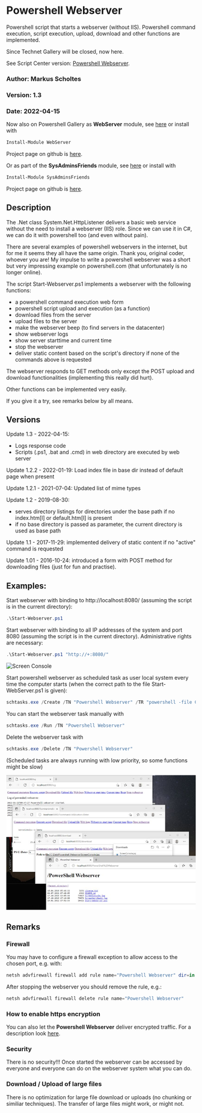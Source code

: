 # Powershell Webserver
Powershell script that starts a webserver (without IIS). Powershell command execution, script execution, upload, download and other functions are implemented.

Since Technet Gallery will be closed, now here.

See Script Center version: [Powershell Webserver](https://gallery.technet.microsoft.com/Powershell-Webserver-74dcf466).

### Author: Markus Scholtes

### Version: 1.3

### Date: 2022-04-15

Now also on Powershell Gallery as **WebServer** module, see [here](https://www.powershellgallery.com/packages/WebServer/) or install with
```powershell
Install-Module WebServer
```

Project page on github is [here](https://github.com/MScholtes/WebServer).

Or as part of the **SysAdminsFriends** module, see [here](https://www.powershellgallery.com/packages/SysAdminsFriends/) or install with
```powershell
Install-Module SysAdminsFriends
```

Project page on github is [here](https://github.com/MScholtes/SysAdminsFriends).

## Description

The .Net class System.Net.HttpListener delivers a basic web service without the need to install a webserver (IIS) role. Since we can use it in C#, we can do it with powershell too (and even without pain).

There are several examples of powershell webservers in the internet, but for me it seems they all have the same origin. Thank you, original coder, whoever you are! My impulse to write a powershell webserver was a short but very impressing example on powershell.com (that unfortunately is no longer online).

The script Start-Webserver.ps1 implements a webserver with the following functions:
* a powershell command execution web form
* powershell script upload and execution (as a function)
* download files from the server
* upload files to the server
* make the webserver beep (to find servers in the datacenter)
* show webserver logs
* show server starttime and current time
* stop the webserver
* deliver static content based on the script's directory if none of the commands above is requested

The webserver responds to GET methods only except the POST upload and download functionalities (implementing this really did hurt).

Other functions can be implemented very easily.

If you give it a try, see remarks below by all means.

## Versions
Update 1.3 - 2022-04-15:
* Logs response code
* Scripts (.ps1, .bat and .cmd) in web directory are executed by web server

Update 1.2.2 - 2022-01-19: Load index file in base dir instead of default page when present

Update 1.2.1 - 2021-07-04: Updated list of mime types

Update 1.2 - 2019-08-30:
* serves directory listings for directories under the base path if no index.htm[l] or default.htm[l] is present
* if no base directory is passed as parameter, the current directory is used as base path

Update 1.1 - 2017-11-29: implemented delivery of static content if no "active" command is requested

Update 1.01 - 2016-10-24: introduced a form with POST method for downloading files (just for fun and practise).

## Examples:
Start webserver with binding to http://localhost:8080/ (assuming the script is in the current directory):

```powershell
.\Start-Webserver.ps1
```

Start webserver with binding to all IP addresses of the system and port 8080 (assuming the script is in the current directory). Administrative rights are necessary:

```powershell
.\Start-Webserver.ps1 "http://+:8080/"
```

![Screen Console](ScreenConsole.jpg)

Start powershell webserver as scheduled task as user local system every time the computer starts (when the correct path to the file Start-WebServer.ps1 is given):

```powershell
schtasks.exe /Create /TN "Powershell Webserver" /TR "powershell -file C:\Users\Markus\Documents\Start-WebServer.ps1 http://+:8080/" /SC ONSTART /RU SYSTEM /RL HIGHEST /F
```

You can start the webserver task manually with
```powershell
schtasks.exe /Run /TN "Powershell Webserver"
```
Delete the webserver task with
```powershell
schtasks.exe /Delete /TN "Powershell Webserver"
```
(Scheduled tasks are always running with low priority, so some functions might be slow)

![Screen Browser](ScreenVerySmall.jpg)

## Remarks

### Firewall
You may have to configure a firewall exception to allow access to the chosen port, e.g. with:
```powershell
netsh advfirewall firewall add rule name="Powershell Webserver" dir=in action=allow protocol=TCP localport=8080
```

After stopping the webserver you should remove the rule, e.g.:
```powershell
netsh advfirewall firewall delete rule name="Powershell Webserver"
```

### How to enable https encryption
You can also let the **Powershell Webserver** deliver encrypted traffic. For a description look [here](https.md).

### Security
There is no security!!! Once started the webserver can be accessed by everyone and everyone can do on the webserver system what you can do.

### Download / Upload of large files
There is no optimization for large file download or uploads (no chunking or similiar techniques). The transfer of large files might work, or might not.
